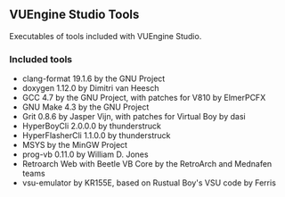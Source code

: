 ## VUEngine Studio Tools

Executables of tools included with VUEngine Studio.

### Included tools

- clang-format 19.1.6 by the GNU Project
- doxygen 1.12.0 by Dimitri van Heesch
- GCC 4.7 by the GNU Project, with patches for V810 by ElmerPCFX
- GNU Make 4.3 by the GNU Project
- Grit 0.8.6 by Jasper Vijn, with patches for Virtual Boy by dasi
- HyperBoyCli 2.0.0.0 by thunderstruck
- HyperFlasherCli 1.1.0.0 by thunderstruck
- MSYS by the MinGW Project
- prog-vb 0.11.0 by William D. Jones
- Retroarch Web with Beetle VB Core by the RetroArch and Mednafen teams
- vsu-emulator by KR155E, based on Rustual Boy's VSU code by Ferris
